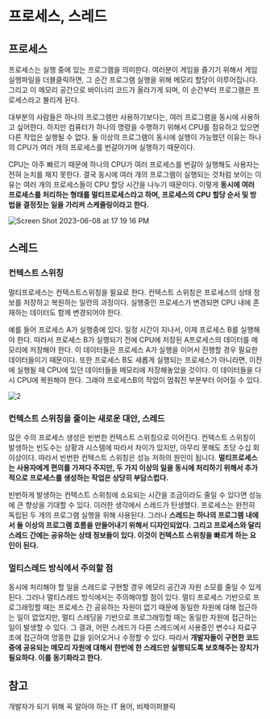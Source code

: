 # 프로세스, 스레드


## 프로세스

프로세스는 실행 중에 있는 프로그램을 의미한다. 여러분이 게임을 즐기기 위해서 게임 실행파일을 더블클릭하면, 그 순간 프로그램 실행을 위해 메모리 할당이 이루어집니다. 그리고 이 메모리 공간으로 바이너리 코드가 올라가게 되며, 이 순간부터 프로그램은 프로세스라고 불리게
된다.

대부분의 사람들은 하나의 프로그램만 사용하기보다는, 여러 프로그램을 동시에 사용하고 싶어한다. 하지만 컴퓨터가 하나의 명령을 수행하기 위해서 CPU를 점유하고 있으면 다른 작업은 실행될 수 없다. 
둘 이상의 프로그램이 동시에 실행이 가능했던 이유는 하나의 CPU가 여러 개의 프로세스를 번갈아가며 실행하기 때문이다. 

CPU는 아주 빠르기 때문에 하나의 CPU가 여러 프로세스를 번갈아 실행해도 사용자는 전혀 눈치를 채지 못한다. 결국 동시에 여러 개의 프로그램이 실행되는 것처럼 보이는 이유는 여러 개의 프로세스들이 CPU 할당 시간을 나누기 때문이다. 이렇게 **동시에 여러 프로세스를 처리하는 형태를
멀티프로세스라고 하며, 프로세스의 CPU 할당 순서 및 방법을 결정짓는 일을 가리켜 스케줄링이라고 한다.**

![Screen Shot 2023-06-08 at 17 19 16 PM](https://github.com/YoungEun-IN/youngeun-in.github.io/assets/46465928/312b6683-5c25-4f11-b119-44dd41d1f0e1)

## 스레드

### 컨텍스트 스위칭

멀티프로세스는 컨텍스트스위칭을 필요로 한다. 컨텍스트 스위칭은 프로세스의 상태 정보를 저장하고 복원하는 일련의 과정이다. 실행중인 프로세스가
변경되면 CPU 내에 존재하는 데이터도 함께 변경되어야 한다. 

예를 들어 프로세스 A가
실행중에 있다. 일정 시간이 지나서, 이제 프로세스 B를 실행해야 한다. 따라서 프로세스
B가 실행되기 전에 CPU에 저장된 A프로세스의 데이터를 메모리에 저장해야 한다. 이
데이터들은 프로세스 A가 실행을 이어서 진행할 경우 필요한 데이터들이기 때문이다.
또한 프로세스 B도 새롭게 실행되는 프로세스가 아니라면, 이전에 실행될 때 CPU에 있던
데이터들을 메모리에 저장해놓았을 것이다. 이 데이터들을 다시 CPU에 복원해야 한다.
그래야 프로세스B의 작업이 멈춰진 부분부터 이어질 수 있다.

![2](https://github.com/YoungEun-IN/youngeun-in.github.io/assets/46465928/3c2fbbce-14ea-4bab-831d-e613d7f89396)

### 컨텍스트 스위칭을 줄이는 새로운 대안, 스레드

많은 수의 프로세스 생성은 빈번한 컨텍스트 스위칭으로 이어진다. 컨텍스트 스위칭이 발생하는
빈도수는 상황과 시스템에 따라서 차이가 있지만, 아무리 못해도 초당 수십 회 이상이다. 따라서
빈번한 컨텍스트 스위칭은 성능 저하의 원인이 됩니다. **멀티프로세스는 사용자에게 편의를 가져다
주지만, 두 가지 이상의 일을 동시에 처리하기 위해서 추가적으로 프로세스를 생성하는 작업은
상당히 부담스럽다.**

빈번하게 발생하는 컨텍스트 스위칭에 소요되는 시간을 조금이라도 줄일 수 있다면 성능에 큰
향상을 기대할 수 있다. 이러한 생각에서 스레드가 탄생했다.
프로세스는 완전히 독립된 두 개의 프로그램 실행을 위해 사용된다. 그러나 **스레드는 하나의
프로그램 내에서 둘 이상의 프로그램 흐름을 만들어내기 위해서 디자인되었다. 그리고
프로세스와 달리 스레드 간에는 공유하는 상태 정보들이 있다. 이것이 컨텍스트 스위칭을
빠르게 하는 요인이 된다.**

### 멀티스레드 방식에서 주의할 점

동시에 처리해야 할 일을 스레드로 구현할 경우 메모리 공간과 자원 소모를 줄일 수 있게 된다.
그러나 멀티스레드 방식에서는 주의해야할 점이 있다. 멀티 프로세스 기반으로 프로그래밍할
때는 프로세스 간 공유하는 자원이 없기 때문에 동일한 자원에 대해 접근하는 일이 없었지만, 멀티
스레딩을 기반으로 프로그래밍할 때는 동일한 자원에 접근하는 일이 발생할 수 있다. 그 결과,
어떤 스레드가 다른 스레드에서 사용중인 변수나 자료구조에 접근하여 엉뚱한 값을 읽어오거나
수정할 수 있다. 따라서 **개발자들이 구현한 코드 중에 공유되는 메모리 자원에 대해서 한번에
한 스레드만 실행되도록 보호해주는 장치가 필요하다. 이를 동기화라고 한다.**

## 참고
개발자가 되기 위해 꼭 알아야 하는 IT 용어, 비제이퍼블릭

